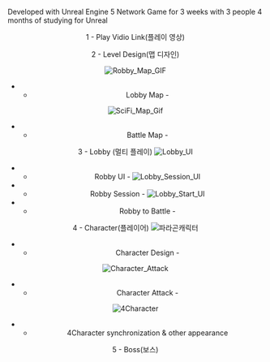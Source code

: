 Developed with Unreal Engine 5 Network Game for 3 weeks with 3 people
4 months of studying for Unreal
<div align="center">
1 - Play Vidio Link(플레이 영상)


2 - Level Design(맵 디자인)

![Robby_Map_GIF](https://github.com/user-attachments/assets/9e5fb97c-6c97-460e-81d4-eaf96f12e769)

-  - Lobby Map -

  
![SciFi_Map_Gif](https://github.com/user-attachments/assets/3b3a98f2-204c-4ebb-a8f2-b58370e55ae9)

- - Battle Map -

3 - Lobby (멀티 플레이)
![Lobby_UI](https://github.com/user-attachments/assets/d72d2778-7887-4503-a262-4bdca029bf92)
- - Robby UI -
![Lobby_Session_UI](https://github.com/user-attachments/assets/7aff6212-7eca-4af2-a8a4-aef13da557f9)

- - Robby Session -
![Lobby_Start_UI](https://github.com/user-attachments/assets/7c6e25a9-5515-40c5-8beb-d04621cd3917)
- - Robby to Battle -

4 - Character(플레이어)
![파라곤캐릭터](https://github.com/user-attachments/assets/14230d04-aeec-43b6-8167-f106728dcc3d)
- - Character Design -

![Character_Attack](https://github.com/user-attachments/assets/1dab2373-4f7c-4862-bbd1-5cb6dbff5f2c)

- - Character Attack - 

![4Character](https://github.com/user-attachments/assets/991496fb-85f7-4af9-bc4f-a4474c6685a8)

- - 4Character synchronization & other appearance

5 - Boss(보스)


</div>
  


